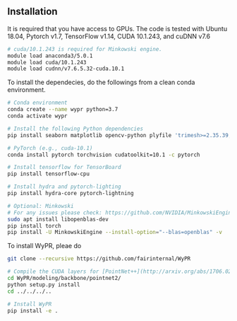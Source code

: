 ## Installation

It is required that you have access to GPUs. 
The code is tested with Ubuntu 18.04, Pytorch v1.7, TensorFlow v1.14, CUDA 10.1.243, and cuDNN v7.6 
``` bash
# cuda/10.1.243 is required for Minkowski engine.
module load anaconda3/5.0.1 
module load cuda/10.1.243 
module load cudnn/v7.6.5.32-cuda.10.1 
```

To install the dependecies, do the followings from a clean conda environment.
```bash
# Conda environment
conda create --name wypr python=3.7
conda activate wypr

# Install the following Python dependencies
pip install seaborn matplotlib opencv-python plyfile 'trimesh>=2.35.39,<2.35.40' 'networkx>=2.2,<2.3' open3d scikit-image --user

# PyTorch (e.g., cuda-10.1)
conda install pytorch torchvision cudatoolkit=10.1 -c pytorch

# Install tensorflow for TensorBoard
pip install tensorflow-cpu

# Install hydra and pytorch-lighting
pip install hydra-core pytorch-lightning

# Optional: Minkowski
# For any issues please check: https://github.com/NVIDIA/MinkowskiEngine
sudo apt install libopenblas-dev
pip install torch
pip install -U MinkowskiEngine --install-option="--blas=openblas" -v
```

To install WyPR, pleae do
```bash
git clone --recursive https://github.com/fairinternal/WyPR

# Compile the CUDA layers for [PointNet++](http://arxiv.org/abs/1706.02413), which we used in the backbone network:
cd WyPR/modeling/backbone/pointnet2/
python setup.py install
cd ../../../..

# Install WyPR
pip install -e .
```
